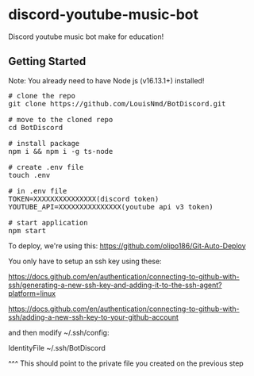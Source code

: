 # discord-youtube-music-bot

Discord youtube music bot make for education!

## Getting Started
Note: You already need to have Node js (v16.13.1+) installed!
<pre>
# clone the repo
git clone https://github.com/LouisNmd/BotDiscord.git

# move to the cloned repo
cd BotDiscord

# install package
npm i && npm i -g ts-node

# create .env file
touch .env

# in .env file
TOKEN=XXXXXXXXXXXXXXX(discord token)
YOUTUBE_API=XXXXXXXXXXXXXXX(youtube api v3 token)

# start application
npm start
</pre>

To deploy, we're using this: https://github.com/olipo186/Git-Auto-Deploy

You only have to setup an ssh key using these:

https://docs.github.com/en/authentication/connecting-to-github-with-ssh/generating-a-new-ssh-key-and-adding-it-to-the-ssh-agent?platform=linux

https://docs.github.com/en/authentication/connecting-to-github-with-ssh/adding-a-new-ssh-key-to-your-github-account

and then modify ~/.ssh/config:

IdentityFile ~/.ssh/BotDiscord

^^^ This should point to the private file you created on the previous step
